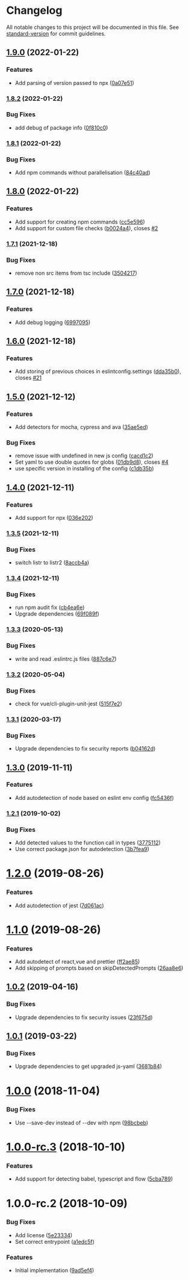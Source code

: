 # Changelog

All notable changes to this project will be documented in this file. See [standard-version](https://github.com/conventional-changelog/standard-version) for commit guidelines.

## [1.9.0](https://github.com/relekang/setup-eslint-config/compare/v1.8.2...v1.9.0) (2022-01-22)


### Features

* Add parsing of version passed to npx ([0a07e51](https://github.com/relekang/setup-eslint-config/commit/0a07e5149abd93e9286c29b39577baccc9312ab8))

### [1.8.2](https://github.com/relekang/setup-eslint-config/compare/v1.8.1...v1.8.2) (2022-01-22)


### Bug Fixes

* add debug of package info ([0f810c0](https://github.com/relekang/setup-eslint-config/commit/0f810c096d83db5d8d54c26c0abcba759ab92133))

### [1.8.1](https://github.com/relekang/setup-eslint-config/compare/v1.8.0...v1.8.1) (2022-01-22)


### Bug Fixes

* Add npm commands without parallelisation ([84c40ad](https://github.com/relekang/setup-eslint-config/commit/84c40ad704368eee59b474260b33876d686b0325))

## [1.8.0](https://github.com/relekang/setup-eslint-config/compare/v1.7.1...v1.8.0) (2022-01-22)


### Features

* Add support for creating npm commands ([cc5e596](https://github.com/relekang/setup-eslint-config/commit/cc5e596974112aaa9d723e77e3d10fae775c102e))
* Add support for custom file checks ([b0024a4](https://github.com/relekang/setup-eslint-config/commit/b0024a40952949cbfc848f2e458e39170912be0b)), closes [#2](https://github.com/relekang/setup-eslint-config/issues/2)

### [1.7.1](https://github.com/relekang/setup-eslint-config/compare/v1.7.0...v1.7.1) (2021-12-18)


### Bug Fixes

* remove non src items from tsc include ([3504217](https://github.com/relekang/setup-eslint-config/commit/3504217c348e5ae9e19a6138893b83c68a62ed59))

## [1.7.0](https://github.com/relekang/setup-eslint-config/compare/v1.6.0...v1.7.0) (2021-12-18)


### Features

* Add debug logging ([6997095](https://github.com/relekang/setup-eslint-config/commit/699709552e51582f153da3af676e12d9d33ef47d))

## [1.6.0](https://github.com/relekang/setup-eslint-config/compare/v1.5.0...v1.6.0) (2021-12-18)


### Features

* Add storing of previous choices in eslintconfig.settings ([dda35b0](https://github.com/relekang/setup-eslint-config/commit/dda35b0c11f635f6de464e90d775cf5076fa675f)), closes [#21](https://github.com/relekang/setup-eslint-config/issues/21)

## [1.5.0](https://github.com/relekang/setup-eslint-config/compare/v1.4.0...v1.5.0) (2021-12-12)


### Features

* Add detectors for mocha, cypress and ava ([35ae5ed](https://github.com/relekang/setup-eslint-config/commit/35ae5ed1af59df9a10b8ebd34e0f5e9cbc19da51))


### Bug Fixes

* remove issue with undefined in new js config ([cacd1c2](https://github.com/relekang/setup-eslint-config/commit/cacd1c218b08fca4be44398f0e61594bb8c38a83))
* Set yaml to use double quotes for globs ([01db9d8](https://github.com/relekang/setup-eslint-config/commit/01db9d83bff7c6448864c2cc017d77b52a512371)), closes [#4](https://github.com/relekang/setup-eslint-config/issues/4)
* use specific version in installing of the config ([c1db35b](https://github.com/relekang/setup-eslint-config/commit/c1db35b95dcd6fa91b183b4f393aec8a69f9e52e))

## [1.4.0](https://github.com/relekang/setup-eslint-config/compare/v1.3.5...v1.4.0) (2021-12-11)


### Features

* Add support for npx ([036e202](https://github.com/relekang/setup-eslint-config/commit/036e202ab3ba2c0548535d888206731873b32be8))

### [1.3.5](https://github.com/relekang/setup-eslint-config/compare/v1.3.4...v1.3.5) (2021-12-11)


### Bug Fixes

* switch listr to listr2 ([8accb4a](https://github.com/relekang/setup-eslint-config/commit/8accb4ad76d5f6597951c50559488a21fc44f743))

### [1.3.4](https://github.com/relekang/setup-eslint-config/compare/v1.3.3...v1.3.4) (2021-12-11)


### Bug Fixes

* run npm audit fix ([cb4ea6e](https://github.com/relekang/setup-eslint-config/commit/cb4ea6e11e38d8a76a48212f4bc25171396cd972))
* Upgrade dependencies ([69f089f](https://github.com/relekang/setup-eslint-config/commit/69f089f3d28d145ed977e369173237f5e649f84b))

### [1.3.3](https://github.com/relekang/setup-eslint-config/compare/v1.3.2...v1.3.3) (2020-05-13)


### Bug Fixes

* write and read .eslintrc.js files ([887c6e7](https://github.com/relekang/setup-eslint-config/commit/887c6e7d688ab72a1bca085e0d51b259293a40d7))

### [1.3.2](https://github.com/relekang/setup-eslint-config/compare/v1.3.1...v1.3.2) (2020-05-04)


### Bug Fixes

* check for vue/cli-plugin-unit-jest ([515f7e2](https://github.com/relekang/setup-eslint-config/commit/515f7e239715dd2e5264ccd4916f6197a089883e))

### [1.3.1](https://github.com/relekang/setup-eslint-config/compare/v1.3.0...v1.3.1) (2020-03-17)


### Bug Fixes

* Upgrade dependencies to fix security reports ([b04162d](https://github.com/relekang/setup-eslint-config/commit/b04162d2cba16ac85b5b7b6be4fcba1a16027de7))

## [1.3.0](https://github.com/relekang/setup-eslint-config/compare/v1.2.1...v1.3.0) (2019-11-11)


### Features

* Add autodetection of node based on eslint env config ([fc5436f](https://github.com/relekang/setup-eslint-config/commit/fc5436f))

### [1.2.1](https://github.com/relekang/setup-eslint-config/compare/v1.2.0...v1.2.1) (2019-10-02)


### Bug Fixes

* Add detected values to the function call in types ([3775112](https://github.com/relekang/setup-eslint-config/commit/3775112))
* Use correct package.json for autodetection ([3b7fea9](https://github.com/relekang/setup-eslint-config/commit/3b7fea9))

# [1.2.0](https://github.com/relekang/setup-eslint-config/compare/v1.1.0...v1.2.0) (2019-08-26)


### Features

* Add autodetection of jest ([7d061ac](https://github.com/relekang/setup-eslint-config/commit/7d061ac))



# [1.1.0](https://github.com/relekang/setup-eslint-config/compare/v1.0.2...v1.1.0) (2019-08-26)


### Features

* Add autodetect of react,vue and prettier ([ff2ae85](https://github.com/relekang/setup-eslint-config/commit/ff2ae85))
* Add skipping of prompts based on skipDetectedPrompts ([26aa8e6](https://github.com/relekang/setup-eslint-config/commit/26aa8e6))



## [1.0.2](https://github.com/relekang/setup-eslint-config/compare/v1.0.1...v1.0.2) (2019-04-16)


### Bug Fixes

* Upgrade dependencies to fix security issues ([23f675d](https://github.com/relekang/setup-eslint-config/commit/23f675d))



## [1.0.1](https://github.com/relekang/setup-eslint-config/compare/v1.0.0...v1.0.1) (2019-03-22)


### Bug Fixes

* Upgrade dependencies to get upgraded js-yaml ([3681b84](https://github.com/relekang/setup-eslint-config/commit/3681b84))



<a name="1.0.0"></a>
# [1.0.0](https://github.com/relekang/setup-eslint-config/compare/v1.0.0-rc.3...v1.0.0) (2018-11-04)


### Bug Fixes

* Use --save-dev instead of --dev with npm ([98bcbeb](https://github.com/relekang/setup-eslint-config/commit/98bcbeb))



<a name="1.0.0-rc.3"></a>
# [1.0.0-rc.3](https://github.com/relekang/setup-eslint-config/compare/v1.0.0-rc.2...v1.0.0-rc.3) (2018-10-10)


### Features

* Add support for detecting babel, typescript and flow ([5cba789](https://github.com/relekang/setup-eslint-config/commit/5cba789))



<a name="1.0.0-rc.2"></a>
# 1.0.0-rc.2 (2018-10-09)


### Bug Fixes

* Add license ([5e23334](https://github.com/relekang/setup-eslint-config/commit/5e23334))
* Set correct entrypoint ([a1edc5f](https://github.com/relekang/setup-eslint-config/commit/a1edc5f))


### Features

* Initial implementation ([9ad5ef4](https://github.com/relekang/setup-eslint-config/commit/9ad5ef4))
